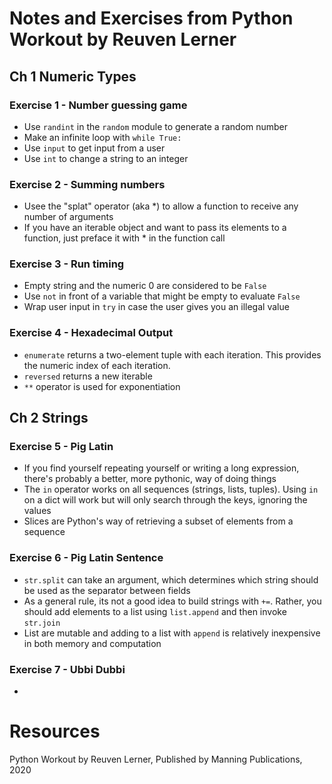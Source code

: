 # Notes and Exercises from Python Workout by Reuven Lerner

## Ch 1 Numeric Types

### Exercise 1 - Number guessing game
- Use `randint` in the `random` module to generate a random number
- Make an infinite loop with `while True:`
- Use `input` to get input from a user
- Use `int` to change a string to an integer

### Exercise 2 - Summing numbers
- Usee the "splat" operator (aka *) to allow a function to receive any number of arguments
- If you have an iterable object and want to pass its elements to a function, just preface it with * in the function call

### Exercise 3 - Run timing
- Empty string and the numeric 0 are considered to be `False`
- Use `not` in front of a variable that might be empty to evaluate `False`
- Wrap user input in `try` in case the user gives you an illegal value

### Exercise 4 - Hexadecimal Output
- `enumerate` returns a two-element tuple with each iteration. This provides the numeric index of each iteration.
- `reversed` returns a new iterable
- `**` operator is used for exponentiation

## Ch 2 Strings

### Exercise 5 - Pig Latin
- If you find yourself repeating yourself or writing a long expression, there's probably a better, more pythonic, way of doing things
- The `in` operator works on all sequences (strings, lists, tuples). Using `in` on a dict will work but will only search through the keys, ignoring the values
- Slices are Python's way of retrieving a subset of elements from a sequence

### Exercise 6 - Pig Latin Sentence
- `str.split` can take an argument, which determines which string should be used as the separator between fields
- As a general rule, its not a good idea to build strings with `+=`. Rather, you should add elements to a list using `list.append` and then invoke `str.join`
- List are mutable and adding to a list with `append` is relatively inexpensive in both memory and computation

### Exercise 7 - Ubbi Dubbi
- 

# Resources
Python Workout by Reuven Lerner, Published by Manning Publications, 2020